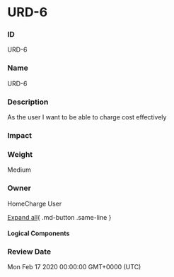 

# URD-6

### ID

URD-6

### Name

URD-6

### Description

As the user I want to be able to charge cost effectively

### Impact



### Weight

Medium

### Owner

HomeCharge User

[Expand all](#){ .md-button .same-line }

#### Logical Components


    



### Review Date

Mon Feb 17 2020 00:00:00 GMT+0000 (UTC)

